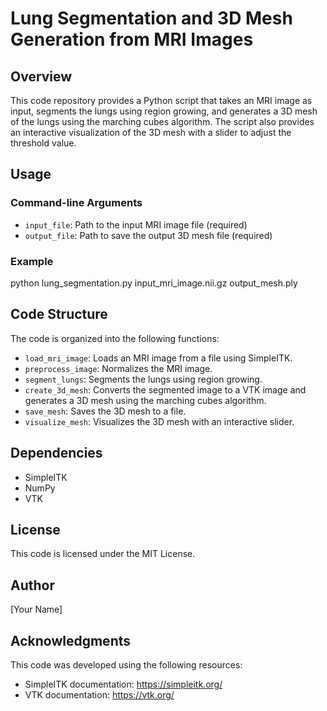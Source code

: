 **Lung Segmentation and 3D Mesh Generation from MRI Images**
============================================================

**Overview**
-----------

This code repository provides a Python script that takes an MRI image as input, segments the lungs using region growing, and generates a 3D mesh of the lungs using the marching cubes algorithm. The script also provides an interactive visualization of the 3D mesh with a slider to adjust the threshold value.

**Usage**
-----

### Command-line Arguments

* `input_file`: Path to the input MRI image file (required)
* `output_file`: Path to save the output 3D mesh file (required)

### Example
python lung_segmentation.py input_mri_image.nii.gz output_mesh.ply

**Code Structure**
-----------------

The code is organized into the following functions:

* `load_mri_image`: Loads an MRI image from a file using SimpleITK.
* `preprocess_image`: Normalizes the MRI image.
* `segment_lungs`: Segments the lungs using region growing.
* `create_3d_mesh`: Converts the segmented image to a VTK image and generates a 3D mesh using the marching cubes algorithm.
* `save_mesh`: Saves the 3D mesh to a file.
* `visualize_mesh`: Visualizes the 3D mesh with an interactive slider.

**Dependencies**
--------------

* SimpleITK
* NumPy
* VTK

**License**
-------

This code is licensed under the MIT License.

**Author**
------

[Your Name]

**Acknowledgments**
-------------------

This code was developed using the following resources:

* SimpleITK documentation: <https://simpleitk.org/>
* VTK documentation: <https://vtk.org/>
